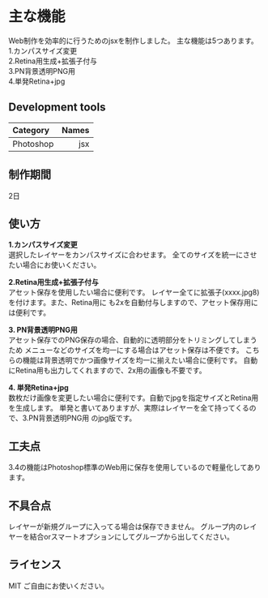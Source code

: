 # 主な機能
Web制作を効率的に行うためのjsxを制作しました。
主な機能は5つあります。  
1.カンパスサイズ変更  
2.Retina用生成+拡張子付与  
3.PN背景透明PNG用  
4.単発Retina+jpg

## Development tools

| Category | Names |
|:-----------|------------:|
| Photoshop   | jsx |


## 制作期間
2日

## 使い方
**1.カンパスサイズ変更**  
選択したレイヤーをカンパスサイズに合わせます。
全てのサイズを統一にさせたい場合にお使いください。

**2.Retina用生成+拡張子付与**  
    アセット保存を使用したい場合に便利です。
    レイヤー全てに拡張子(xxxx.jpg8)を付けます。また、Retina用に
    も2xを自動付与しますので、アセット保存用には便利です。

**3. PN背景透明PNG用**  
    アセット保存でのPNG保存の場合、自動的に透明部分をトリミングしてしまうため
    メニューなどのサイズを均一にする場合はアセット保存は不便です。
    こちらの機能は背景透明でかつ画像サイズを均一に揃えたい場合に便利です。
    自動にRetina用も出力してくれますので、2x用の画像も不要です。

**4. 単発Retina+jpg**  
    数枚だけ画像を変更したい場合に便利です。自動でjpgを指定サイズとRetina用
    を生成します。
    単発と書いてありますが、実際はレイヤーを全て持ってくるので、3.PN背景透明PNG用
    のjpg版です。
    
## 工夫点  
3.4の機能はPhotoshop標準のWeb用に保存を使用しているので軽量化してあります。

## 不具合点
レイヤーが新規グループに入ってる場合は保存できません。
グループ内のレイヤーを結合orスマートオプションにしてグループから出してください。

## ライセンス
MIT
ご自由にお使いください。


